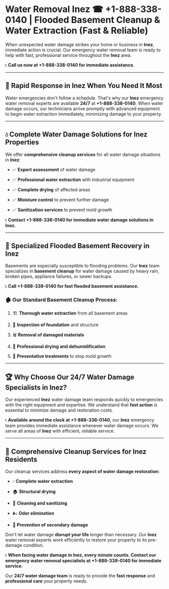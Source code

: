 # Water Removal Inez ☎ +1-888-338-0140 | Flooded Basement Cleanup & Water Extraction (Fast & Reliable)

When unexpected water damage strikes your home or business in **Inez**, immediate action is crucial. Our emergency water removal team is ready to help with fast, professional service throughout the **Inez** area. 

📞 **Call us now at +1-888-338-0140 for immediate assistance.**
---
## 🚀 Rapid Response in Inez When You Need It Most
Water emergencies don't follow a schedule. That's why our **Inez** emergency water removal experts are available **24/7** at **+1-888-338-0140**. When water damage occurs, our technicians arrive promptly with advanced equipment to begin water extraction immediately, minimizing damage to your property.
---
## 💧 Complete Water Damage Solutions for Inez Properties
We offer **comprehensive cleanup services** for all water damage situations in **Inez**:
- ✅ **Expert assessment** of water damage  
- ✅ **Professional water extraction** with industrial equipment  
- ✅ **Complete drying** of affected areas  
- ✅ **Moisture control** to prevent further damage  
- ✅ **Sanitization services** to prevent mold growth  
📞 **Contact +1-888-338-0140 for immediate water damage solutions in Inez.**
---
## 🌊 Specialized Flooded Basement Recovery in Inez
Basements are especially susceptible to flooding problems. Our **Inez** team specializes in **basement cleanup** for water damage caused by heavy rain, broken pipes, appliance failures, or sewer backups. 
📞 **Call +1-888-338-0140 for fast flooded basement assistance.**
### 🏚️ Our Standard Basement Cleanup Process:
1. 🏗️ **Thorough water extraction** from all basement areas  
2. 🔎 **Inspection of foundation** and structure  
3. 🗑️ **Removal of damaged materials**  
4. 💨 **Professional drying and dehumidification**  
5. 🚫 **Preventative treatments** to stop mold growth  
---
## 🏆 Why Choose Our 24/7 Water Damage Specialists in Inez?
Our experienced **Inez** water damage team responds quickly to emergencies with the right equipment and expertise. We understand that **fast action** is essential to minimize damage and restoration costs.
📞 **Available around the clock at +1-888-338-0140**, our **Inez** emergency team provides immediate assistance whenever water damage occurs. We serve all areas of **Inez** with efficient, reliable service.
---
## 🧹 Comprehensive Cleanup Services for Inez Residents
Our cleanup services address **every aspect of water damage restoration**:
- 💧 **Complete water extraction**  
- 🏠 **Structural drying**  
- 🧼 **Cleaning and sanitizing**  
- 🌬️ **Odor elimination**  
- 🚫 **Prevention of secondary damage**  
Don't let water damage **disrupt your life** longer than necessary. Our **Inez** water removal experts work efficiently to restore your property to its pre-damage condition.
📞 **When facing water damage in Inez, every minute counts. Contact our emergency water removal specialists at +1-888-338-0140 for immediate service.**
Our **24/7 water damage team** is ready to provide the **fast response** and **professional care** your property needs.

